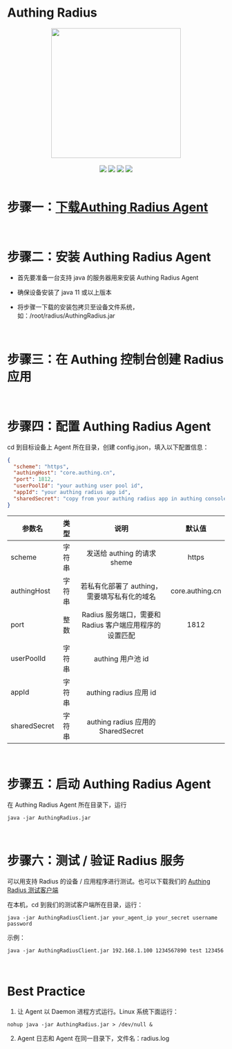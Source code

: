 # Authing Radius

<div align=center><img width="300" src="https://files.authing.co/authing-console/authing-logo-new-20210924.svg"></div>
<br/>
<div align="center">
<div >
  <a href="https://docs.authing.cn/v2/" target="_blank"><img src="https://img.shields.io/badge/docs-passing-success"></a>
  <a href="https://forum.authing.cn/" target="_blank"><img src="https://img.shields.io/badge/chat-on%20forum-blue"></a>
  <a href="javascript:;"><img src="https://img.shields.io/badge/License-MIT-brightgreen"></a>
  <a href="javascript:;"><img src="https://img.shields.io/badge/PRs-welcome-green"></a>
</div>
<br/>

</div>

# 步骤一：[下载Authing Radius Agent](https://github.com/Authing/radius/releases/download/1.0.0/AuthingRadius.jar)

<br>

# 步骤二：安装 Authing Radius Agent

* 首先要准备一台支持 java 的服务器用来安装 Authing Radius Agent

* 确保设备安装了 java 11 或以上版本

* 将步骤一下载的安装包拷贝至设备文件系统，如：/root/radius/AuthingRadius.jar

<br>

# 步骤三：在 Authing 控制台创建 Radius 应用

<br>

# 步骤四：配置 Authing Radius Agent

cd 到目标设备上 Agent 所在目录，创建 config.json，填入以下配置信息：

```json
{
  "scheme": "https",
  "authingHost": "core.authing.cn",
  "port": 1812,
  "userPoolId": "your authing user pool id",
  "appId": "your authing radius app id",
  "sharedSecret": "copy from your authing radius app in authing console"
}
```

| 参数名                     | 类型 | 说明 | 默认值 |
| ----------------------- |:--------:| :------:| :-----: |
|  scheme     |    字符串    |  发送给 authing 的请求 sheme   |    https   |
|  authingHost     |    字符串    |  若私有化部署了 authing，需要填写私有化的域名   |    core.authing.cn   |
|  port     |    整数    |   Radius 服务端口，需要和 Radius 客户端应用程序的设置匹配   |    1812   |
|  userPoolId     |    字符串   |   authing 用户池 id  |       |
|  appId     |    字符串   |   authing radius 应用 id  |       |
|  sharedSecret     |    字符串   |   authing radius 应用的 SharedSecret  |       |

<br>

# 步骤五：启动 Authing Radius Agent

在 Authing Radius Agent 所在目录下，运行

```shell
java -jar AuthingRadius.jar 
```

<br>

# 步骤六：测试 / 验证 Radius 服务

可以用支持 Radius 的设备 / 应用程序进行测试。也可以下载我们的 [Authing Radius 测试客户端](https://github.com/Authing/radius/releases/download/1.0.0/AuthingRadiusClient.jar)

在本机，cd 到我们的测试客户端所在目录，运行：

```shell
java -jar AuthingRadiusClient.jar your_agent_ip your_secret username password
```

示例：

```shell
java -jar AuthingRadiusClient.jar 192.168.1.100 1234567890 test 123456
```

<br>

# Best Practice

1. 让 Agent 以 Daemon 进程方式运行。Linux 系统下面运行：

```shell
nohup java -jar AuthingRadius.jar > /dev/null &
```

2. Agent 日志和 Agent 在同一目录下，文件名：radius.log
